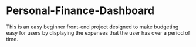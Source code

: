 # Personal-Finance-Dashboard
This is an easy beginner front-end project designed to make budgeting easy for users by displaying the expenses that the user has over a period of time.
